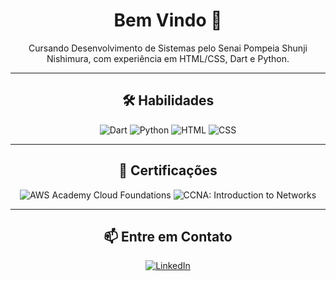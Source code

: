 <h1 align="center">Bem Vindo 🖖 </h1>

<p align="center">Cursando Desenvolvimento de Sistemas pelo Senai Pompeia Shunji Nishimura, com experiência em HTML/CSS, Dart e Python.</p>

---

<h2 align="center">🛠️ Habilidades</h2>

<p align="center">
  <img src="https://img.shields.io/badge/Dart-0175C2?style=for-the-badge&logo=dart&logoColor=white" alt="Dart">
  <img src="https://img.shields.io/badge/Python-3776AB?style=for-the-badge&logo=python&logoColor=white" alt="Python">
  <img src="https://img.shields.io/badge/HTML-E34F26?style=for-the-badge&logo=html5&logoColor=white" alt="HTML">
  <img src="https://img.shields.io/badge/CSS-1572B6?style=for-the-badge&logo=css3&logoColor=white" alt="CSS">
</p>

---

<h2 align="center">📜 Certificações</h2>

<p align="center">
  <img src="https://img.shields.io/badge/AWS%20Academy%20Graduate-AWS%20Academy%20Cloud%20Foundations-232F3E?style=for-the-badge&logo=amazon-aws&logoColor=white" alt="AWS Academy Cloud Foundations">
  <img src="https://img.shields.io/badge/Cisco-CCNA%3A%20Introduction%20to%20Networks-1A1A1A?style=for-the-badge&logo=cisco&logoColor=white" alt="CCNA: Introduction to Networks">
</p>

---

<h2 align="center">📫 Entre em Contato</h2>

<p align="center">
  <a href="https://www.linkedin.com/in/gabriel-da-silva-6a7208260/">
    <img src="https://img.shields.io/badge/LinkedIn-blue?style=for-the-badge&logo=linkedin&logoColor=white" alt="LinkedIn">
</p>

